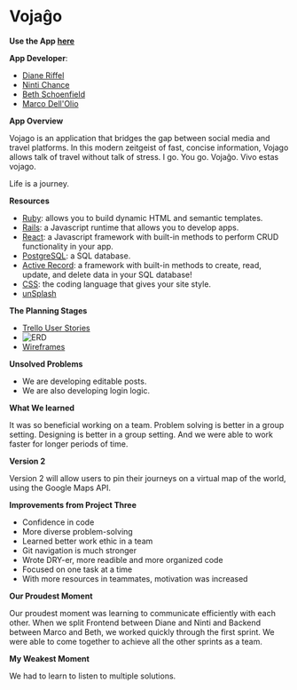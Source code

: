 # Vojaĝo

**Use the App [here](https://voyago.herokuapp.com/)**

**App Developer**: 
* [Diane Riffel](https://github.com/dcamriff)
* [Ninti Chance](https://github.com/nintichance)
* [Beth Schoenfield](https://github.com/bethschoenfeld)
* [Marco Dell'Olio](https://github.com/MarcoDellOlio) 

**App Overview**

Vojago is an application that bridges the gap between social media and travel platforms. In this modern zeitgeist of fast, concise information, Vojago allows talk of travel without talk of stress. I go. You go. Vojaĝo. Vivo estas vojago. 

Life is a journey. 

**Resources**

* [Ruby](http://handlebarsjs.com/): allows you to build dynamic HTML and semantic templates.
* [Rails](https://nodejs.org/en/): a Javascript runtime that allows you to develop apps.
* [React](https://expressjs.com/): a Javascript framework with built-in methods to perform CRUD functionality in your app.
* [PostgreSQL](https://www.mongodb.com/): a SQL database.
* [Active Record](https://www.mongodb.com/): a framework with built-in methods to create, read, update, and delete data in your SQL database!
* [CSS](https://expressjs.com/): the coding language that gives your site style.
* [unSplash](https://images.unsplash.com/photo-1509343256512-d77a5cb3791b?auto=format&fit=crop&w=750&q=80)

**The Planning Stages**

* [Trello User Stories](https://trello.com/b/ri018Yck/the-code-collective)
* ![ERD](https://i.imgur.com/zgmAhfs.png)
* [Wireframes](https://www.figma.com/file/bT131n3IUVRdWtxGFBrkORUY/fr!end-app-Wireframes?node-id=2%3A11)


**Unsolved Problems**

* We are developing editable posts.
* We are also developing login logic.

**What We learned**

It was so beneficial working on a team. Problem solving is better in a group setting. Designing is better in a group setting. And we were able to work faster for longer periods of time. 

**Version 2**

Version 2 will allow users to pin their journeys on a virtual map of the world, using the Google Maps API.

**Improvements from Project Three**
* Confidence in code
* More diverse problem-solving
* Learned better work ethic in a team
* Git navigation is much stronger
* Wrote DRY-er, more readible and more organized code
* Focused on one task at a time
* With more resources in teammates, motivation was increased


**Our Proudest Moment**

Our proudest moment was learning to communicate efficiently with each other. When we split Frontend between Diane and Ninti and Backend between Marco and Beth, we worked quickly through the first sprint. We were able to come together to achieve all the other sprints as a team.

**My Weakest Moment**

We had to learn to listen to multiple solutions.